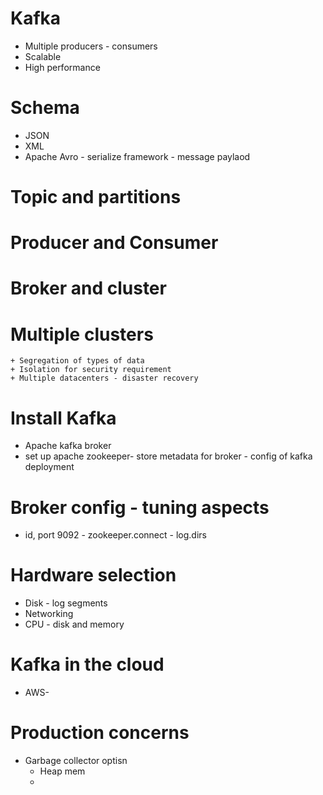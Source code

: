 # Kafka 
+ Multiple producers - consumers
+ Scalable 
+ High performance 



# Schema 
+ JSON
+ XML 
+ Apache Avro - serialize framework - message paylaod 

# Topic and partitions 

# Producer and Consumer 

# Broker and cluster 


# Multiple clusters 
    + Segregation of types of data 
    + Isolation for security requirement 
    + Multiple datacenters - disaster recovery 



# Install Kafka 
+ Apache kafka broker 
+ set up apache zookeeper- store metadata for broker - config of kafka deployment 

# Broker config - tuning aspects
+ id, port 9092 - zookeeper.connect - log.dirs 


# Hardware selection 
+ Disk - log segments 
+ Networking 
+ CPU - disk and memory 

# Kafka in the cloud 
+ AWS- 


# Production concerns 
+ Garbage collector optisn 
    + Heap mem
    + 